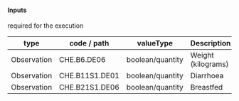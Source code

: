 #### Inputs

required for the execution

| type | code / path | valueType | Description |
|---|---|---|---|
| Observation | CHE.B6.DE06 | boolean/quantity | Weight (kilograms) |
| Observation | CHE.B11S1.DE01 | boolean/quantity | Diarrhoea |
| Observation | CHE.B21S1.DE06 | boolean/quantity | Breastfed |

